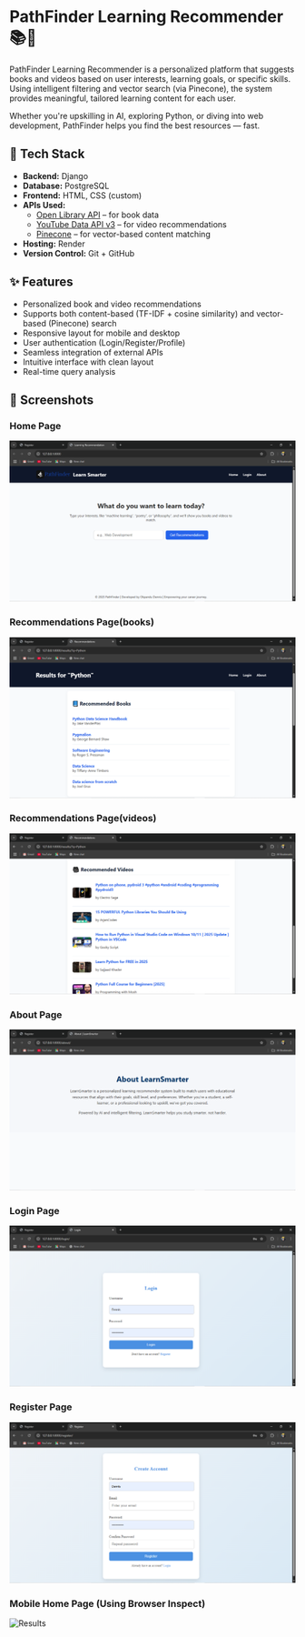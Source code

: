 # PathFinder Learning Recommender 📚🧠

PathFinder Learning Recommender is a personalized platform that suggests books and videos based on user interests, learning goals, or specific skills. Using intelligent filtering and vector search (via Pinecone), the system provides meaningful, tailored learning content for each user.

Whether you're upskilling in AI, exploring Python, or diving into web development, PathFinder helps you find the best resources — fast.


## 🧰 Tech Stack

- **Backend:** Django
- **Database:** PostgreSQL
- **Frontend:** HTML, CSS (custom)
- **APIs Used:**
  - [Open Library API](https://openlibrary.org/developers/api) – for book data
  - [YouTube Data API v3](https://developers.google.com/youtube/v3) – for video recommendations
  - [Pinecone](https://www.pinecone.io/) – for vector-based content matching
- **Hosting:** Render
- **Version Control:** Git + GitHub



## ✨ Features

- Personalized book and video recommendations
- Supports both content-based (TF-IDF + cosine similarity) and vector-based (Pinecone) search
- Responsive layout for mobile and desktop
- User authentication (Login/Register/Profile)
- Seamless integration of external APIs
- Intuitive interface with clean layout
- Real-time query analysis



## 📸 Screenshots

### Home Page
![Home](app/screenshots/home.png)

### Recommendations Page(books)
![Results](app/screenshots/books.png)

### Recommendations Page(videos)
![Results](app/screenshots/videos.png)

### About Page
![Results](app/screenshots/about.png)

### Login Page
![Results](app/screenshots/login.png)

### Register Page
![Results](app/screenshots/register.png)

### Mobile Home Page (Using Browser Inspect)
![Results](app/screenshots/mobile_home.jpg)


